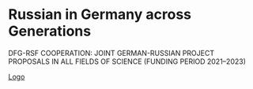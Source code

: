 # Russian in Germany across Generations
DFG-RSF COOPERATION: JOINT GERMAN-RUSSIAN PROJECT PROPOSALS IN ALL FIELDS OF SCIENCE (FUNDING PERIOD 2021–2023)

[Logo](rugge_logo_gradient.svg)
